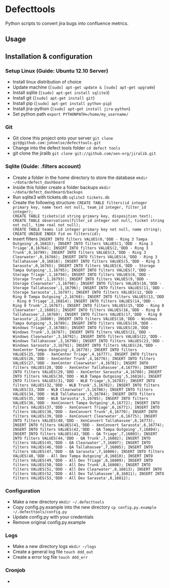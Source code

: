 # Defecttools                                                                                                                                                                                                                      Python scripts to convert jira bugs into confluence metrics.   

## Usage

                                                                                                                                                                                                                                                                                                                                                                                                     ## Installation & configuration  

### Setup Linux (Guide: Ubuntu 12.10 Server)                                                                                                                                                                                                                                                                                                                                                                                                                                                  - Install linux distribution of choice
- Update machine (`[sudo] apt-get update & [sudo] apt-get upgrade`)                                                                                                                     - Install sqlite (`[sudo] apt-get install sqlite3`) 
- Install git (`[sudo] apt-get install git`)                                                                  - Install pip (`[sudo] apt-get install python-pip`)                                                           - Install jira-python (`[sudo] apt-get install jira-python`)
- Set python path `export PYTHONPATH=/home/my_username/`

### Git

- Git clone this project onto your server `git clone git@github.com:johnelse/defecttools.git`
- Change into the defect tools folder `cd defect tools`
- git clone the jiralib `git clone git://github.com/xen-org/jiralib.git`

### Sqlite (Guide: .filters account)

- Create a folder in the home directory to store the database `mkdir ~/data/defect_dashboard`
- Inside this folder create a folder backups `mkdir ~/data/defect_dashboard/backups`
- Run sqlite3 with tickets.db `sqlite3 tickets.db`
- Create the following structure:
`CREATE TABLE filters(id integer primary key, name text not null, team_id integer, filter_id integer);                                                                                                        CREATE TABLE tickets(id string primary key, disposition text);                            CREATE TABLE observations(filter_id integer not null, ticket string not null, time real not null);                                                  CREATE TABLE teams (id integer primary key not null, name string);                             CREATE UNIQUE INDEX fid on filters(id);`
- Insert filters
`INSERT INTO filters VALUES(0,'DDD - Ring 3 Tampa Outgoing',0,16815);
INSERT INTO filters VALUES(1,'DDD - Ring 3 Triage',0,16764);
INSERT INTO filters VALUES(2,'DDD - Ring 3 Trunk',0,16799);
INSERT INTO filters VALUES(3,'DDD - Ring 3 Clearwater',0,16766);
INSERT INTO filters VALUES(4,'DDD - Ring 3 Tallahassee',0,16818);
INSERT INTO filters VALUES(5,'DDD - Ring 3 Sarasota',0,16765);
INSERT INTO filters VALUES(6,'DDD - Storage Tampa Outgoing',1,16795);
INSERT INTO filters VALUES(7,'DDD - Storage Triage',1,16794);
INSERT INTO filters VALUES(8,'DDD - Storage Trunk',1,16793);
INSERT INTO filters VALUES(9,'DDD - Storage Clearwater',1,16798);
INSERT INTO filters VALUES(10,'DDD - Storage Tallahassee',1,16796);
INSERT INTO filters VALUES(11,'DDD - Storage Sarasota',1,16797);
INSERT INTO filters VALUES(12,'DDD - Ring 0 Tampa Outgoing',2,16768);
INSERT INTO filters VALUES(13,'DDD - Ring 0 Triage',2,16814);
INSERT INTO filters VALUES(14,'DDD - Ring 0 Trunk',2,16767);
INSERT INTO filters VALUES(15,'DDD - Ring 0 Clearwater',2,16801);
INSERT INTO filters VALUES(16,'DDD - Ring 0 Tallahassee',2,16769);
INSERT INTO filters VALUES(17,'DDD - Ring 0 Sarasota',2,16800);
INSERT INTO filters VALUES(18,'DDD - Windows Tampa Outgoing',3,16789);
INSERT INTO filters VALUES(19,'DDD - Windows Triage',3,16788);
INSERT INTO filters VALUES(20,'DDD - Windows Trunk',3,16787);
INSERT INTO filters VALUES(21,'DDD - Windows Clearwater',3,16792);
INSERT INTO filters VALUES(22,'DDD - Windows Tallahassee',3,16790);
INSERT INTO filters VALUES(23,'DDD - Windows Sarasota',3,16791);
INSERT INTO filters VALUES(24,'DDD - XenCenter Tampa Outgoing',4,16778);
INSERT INTO filters VALUES(25,'DDD - XenCenter Triage',4,16777);
INSERT INTO filters VALUES(26,'DDD - XenCenter Trunk',4,16776);
INSERT INTO filters VALUES(27,'DDD - XenCenter Clearwater',4,16781);
INSERT INTO filters VALUES(28,'DDD - XenCenter Tallahassee',4,16779);
INSERT INTO filters VALUES(29,'DDD - XenCenter Sarasota',4,16780);
INSERT INTO filters VALUES(30,'DDD - WLB Tampa Outgoing',5,16816);
INSERT INTO filters VALUES(31,'DDD - WLB Triage',5,16783);
INSERT INTO filters VALUES(32,'DDD - WLB Trunk',5,16782);
INSERT INTO filters VALUES(33,'DDD - WLB Clearwater',5,16786);
INSERT INTO filters VALUES(34,'DDD - WLB Tallahassee',5,16784);
INSERT INTO filters VALUES(35,'DDD - WLB Sarasota',5,16785);
INSERT INTO filters VALUES(36,'DDD - XenConvert Tampa Outgoing',6,16772);
INSERT INTO filters VALUES(37,'DDD - XenConvert Triage',6,16771);
INSERT INTO filters VALUES(38,'DDD - XenConvert Trunk',6,16770);
INSERT INTO filters VALUES(39,'DDD - XenConvert Clearwater',6,16775);
INSERT INTO filters VALUES(40,'DDD - XenConvert Tallahassee',6,16773);
INSERT INTO filters VALUES(41,'DDD - XenConvert Sarasota',6,16774);
INSERT INTO filters VALUES(42,'DDD - QA Tampa Outgoing',7,16804);
INSERT INTO filters VALUES(43,'DDD - QA Triage',7,16803);
INSERT INTO filters VALUES(44,'DDD - QA Trunk',7,16802);
INSERT INTO filters VALUES(45,'DDD - QA Clearwater',7,16807);
INSERT INTO filters VALUES(46,'DDD - QA Tallahassee',7,16805);
INSERT INTO filters VALUES(47,'DDD - QA Sarasota',7,16806);
INSERT INTO filters VALUES(48,'DDD - All Dev Tampa Outgoing',8,16810);
INSERT INTO filters VALUES(49,'DDD - All Dev Triage',8,16809);
INSERT INTO filters VALUES(50,'DDD - All Dev Trunk',8,16808);
INSERT INTO filters VALUES(51,'DDD - All Dev Clearwater',8,16813);
INSERT INTO filters VALUES(52,'DDD - All Dev Tallahassee',8,16811);
INSERT INTO filters VALUES(53,'DDD - All Dev Sarasota',8,16812);`


### Configuration

- Make a new directory `mkdir ~/.defecttools`
- Copy config.py.example into the new directory `cp config.py.example ~/.defecttools/config.py`
- Update config.py with your credentials
- Remove original config.py.example

### Logs

- Make a new directory logs `mkdir ~/logs`
- Create a general log file `touch ddd_out`
- Create a error log file `touch ddd_err`

### Cronjob

-









